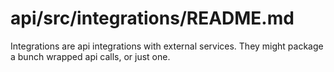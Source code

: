 # api/src/integrations/README.md

Integrations are api integrations with external services.
They might package a bunch wrapped api calls, or just one.
